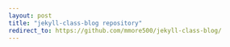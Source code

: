 ```yaml
---
layout: post
title: "jekyll-class-blog repository"
redirect_to: https://github.com/mmore500/jekyll-class-blog/
---
```


